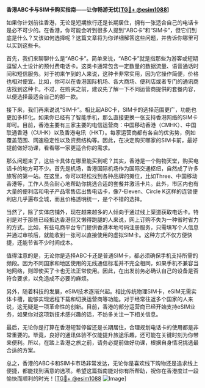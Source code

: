 **香港ABC卡与SIM卡购买指南——让你畅游无忧[[TG💪+ @esim1088](https://t.me/s/esim1088)]**

如果你计划前往香港，无论是短期旅行还是长期居住，拥有一张适合自己的电话卡是必不可少的。在香港，你可能会听到很多人提到“ABC卡”和“SIM卡”，但它们到底是什么？又该如何选择呢？这篇文章将为你详细解答这些问题，并告诉你哪里可以买到这些卡。

首先，我们来聊聊什么是“ABC卡”。简单来说，“ABC卡”就是指那些为游客或短期逗留人士设计的预付费电话卡。这类卡通常包含一定数量的数据流量、语音通话时间和短信服务。对于初来乍到的人来说，这种卡非常实用，因为它操作简便，价格也相对便宜。比如，你可以在香港国际机场、各大商场、便利店或者专门的通讯商店找到这种卡。不过，在购买之前，建议先了解一下不同运营商提供的套餐内容，以便选择最适合自己的那一款。

接下来，我们再来说说“SIM卡”。相比起ABC卡，SIM卡的选择范围更广，功能也更加多样化。如果你已经有了智能手机，那么直接更换一张支持香港网络的SIM卡即可。目前，香港主要有三家主要的电信运营商：中国移动香港（CMHK）、中国联通香港（CUHK）以及香港电讯（HKT）。每家运营商都有各自的优劣势，例如覆盖范围、网速稳定性以及资费结构等。因此，在决定购买哪家的SIM卡前，最好提前做好功课，看看哪一家更适合你的需求。

那么问题来了，这些卡具体在哪里能买到呢？其实，香港是一个购物天堂，购买电话卡的地方可不少。首先是机场，香港国际机场作为国际交通枢纽，自然成了许多旅客的第一站。在这里，你可以轻松找到各种品牌的摊位，比如Three、中国移动香港等，工作人员会耐心地帮助你挑选合适的套餐并激活卡片。此外，市区内也有大量的便利店和电子产品零售店出售电话卡，像7-Eleven、Circle K这样的连锁便利店几乎遍布全城，而且价格透明统一，是个不错的选择。

当然了，除了实体店铺外，现在越来越多的人倾向于通过线上渠道获取电话卡。特别是对于那些已经抵达香港但又懒得跑腿的人来说，网上订购不失为一种省时省力的方式。比如，有些电商平台专门提供香港本地号码注册服务，只需填写个人信息并通过审核后，就能收到一张可以直接使用的虚拟SIM卡。这种方式不仅方便快捷，还能节省不少时间成本。

值得注意的是，无论你是选择ABC卡还是普通SIM卡，都必须确保手机支持所需的频段。因为不同国家和地区使用的无线通信标准并不完全相同，如果手机不兼容当地网络，则即使买了卡也无法正常使用。因此，在出发前务必确认自己的设备是否符合要求，以免造成不必要的麻烦。

另外，随着科技的发展，eSIM技术逐渐兴起。相比传统物理SIM卡，eSIM无需实体卡槽，能够实现远程下载和切换运营商等功能。对于经常往返多个国家的人来说，这无疑是一项革命性的创新。目前，香港的部分运营商已经开始支持eSIM业务，如果你对这项新技术感兴趣的话，不妨多关注一下相关信息。

最后，无论你是打算在香港短暂停留还是长期居住，合理规划电话卡的使用都是非常重要的。毕竟，良好的通讯体验不仅能提升旅途乐趣，还可能在关键时刻为你带来便利。所以，在踏上香港之旅之前，请务必提前做好功课，根据自身情况挑选最合适的方案。

总之，香港的ABC卡和SIM卡市场非常发达，无论你是喜欢线下购物还是追求线上便捷，都能找到满意的选项。希望这篇指南能对你有所帮助，祝你在香港度过一段愉快而顺利的时光！[[TG💪+ @esim1088](https://t.me/s/esim1088) ![Image](https://i.postimg.cc/4NQfJmqS/Snipaste-2025-05-13-00-14-12.png)]